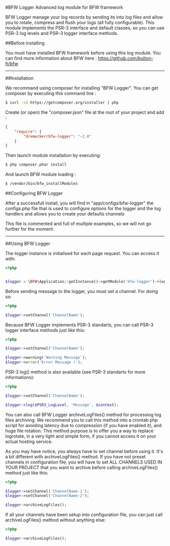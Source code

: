 #BFW Logger
Advanced log module for BFW framework

BFW Logger manage your log records by sending its into log files and allow you to rotate, compress and flush your logs (all fully configurable).
This module implements the PSR-3 interface and default classes, so you can use PSR-3 log levels and PSR-3 logger interface methods. 

##Before installing

You must have installed BFW framework before using this log module. You can find more information about BFW here : https://github.com/bulton-fr/bfw

---

##Installation

We recommand using composer for installing "BFW Logger". You can get composer by executing this command line :
```bash
$ curl -sS https://getcomposer.org/installer | php
```

Create (or open) the "composer.json" file at the root of your project and add :
```json
{
    "require": {
        "dremecker/bfw-logger": "~2.0"
    }
}
```

Then launch module installation by executing:
```bash
$ php composer.phar install
```

And launch BFW module loading :
```bash
$ /vendor/bin/bfw_installModules
```


##Configuring BFW Logger

After a successfull install, you will find in "app/configs/bfw-logger" the configs.php file that is used to configure options for the logger and the log handlers and allows you to create your defaults channels

This file is commented and full of multiple examples, so we will not go further for the moment.


---

##Using BFW Logger

The logger instance is initialised for each page request. You can access it with:
```php
<?php


$logger = \BFW\Application::getInstance()->getModule('bfw-logger')->logger;
```

Before sending message to the logger, you must set a channel. For doing so:
```php
<?php

$logger->setChannel('ChannelName');
```

Because BFW Logger implements PSR-3 standarts, you can call PSR-3 logger interface methods just like this:
```php
<?php

$logger->setChannel('ChannelName');

$logger->warning('Warning Message');
$logger->error('Error Message !');
```

PSR-3 log() method is also available (see PSR-3 standarts for more informations):
```php
<?php

$logger->setChannel('ChannelName');

$logger->log($PSR3_LogLevel, 'Message', $context);
```

You can also call BFW Logger archiveLogFiles() method for processing log files archiving. We recommend you to call this method into a crontab php script for avoiding latency due to compression (if you have enabled it), and huge file rotation. This method purpose is to offer you a way to replace logrotate, in a very light and simple form, if you cannot access it on your actual hosting service.

As you may have notice, you always have to set channel before using it. It's a bit different with archiveLogFiles() method. If you have not preset channels in configuration file, you will have to set ALL CHANNELS USED IN YOUR PROJECT that you want to archive before calling archiveLogFiles() method just like this:
```php
<?php

$logger->setChannel('ChannelName-1');
$logger->setChannel('ChannelName-2');

$logger->archiveLogFiles();
```

If all your channels have been setup into configuration file, you can just call archiveLogFiles() method without anything else:
```php
<?php

$logger->archiveLogFiles();
```
